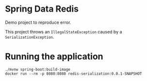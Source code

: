# Spring Data Redis 
Demo project to reproduce error.

This project throws an `IllegalStateException` caused by a `SerializationException`.

# Running the application

```
./mvnw spring-boot:build-image
docker run --rm -p 8080:8080 redis-serialization:0.0.1-SNAPSHOT
```

